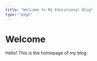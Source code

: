 ```yaml
---
title: "Welcome to My Educational Blog"
type: "page"
---
```

# Welcome

Hello! This is the homepage of my blog.
